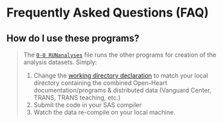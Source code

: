 # Frequently Asked Questions (FAQ)

## How do I use these programs?
> The [`0-0 RUNanalyses`](https://github.com/cblackshear/Open-Heart/blob/master/VanguardCenters/data/Analysis%20Data/2-programs/0-0-RUNanalyses.sas) file runs the other programs for creation of the analysis datasets. Simply:
> 
> 1) Change the [working directory declaration](https://github.com/cblackshear/Open-Heart/blob/354948810059c64320c7e78812d152369ec5465e/VanguardCenters/data/Analysis%20Data/2-programs/0-0-RUNanalyses.sas#L22) to match your local directory containing the combined Open-Heart documentation/programs & distributed data (Vanguard Center, TRANS, TRANS teaching, etc.)
> 2) Submit the code in your SAS compiler
> 3) Watch the data re-compile on your local machine. 
